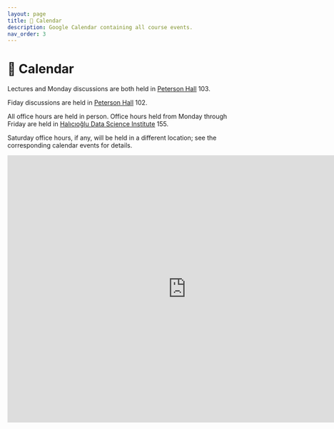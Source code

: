 ```yaml
---
layout: page
title: 📆 Calendar
description: Google Calendar containing all course events.
nav_order: 3
---
```


# 📆 Calendar

Lectures and Monday discussions are both held in [Peterson Hall](https://map.concept3d.com/?id=1005#!m/237174) 103.

Fiday discussions are held in [Peterson Hall](https://map.concept3d.com/?id=1005#!m/237174) 102.

All office hours are held in person. Office hours held from Monday through Friday are held in [Halıcıoğlu Data Science Institute](https://map.concept3d.com/?id=1005#!m/246301) 155.

Saturday office hours, if any, will be held in a different location; see the corresponding calendar events for details.

<iframe src="https://calendar.google.com/calendar/embed?height=600&wkst=1&bgcolor=%23ffffff&ctz=America%2FLos_Angeles&title&showNav=1&mode=WEEK&showPrint=0&showTabs=0&showCalendars=0&showDate=1&showTitle=0&src=c_dca5439e80f7be14a7160ff158c0528538a287ceb24b96f79e135b0b90813841%40group.calendar.google.com" style="border: 0" width="800" height="600" frameborder="0" scrolling="no"></iframe>
